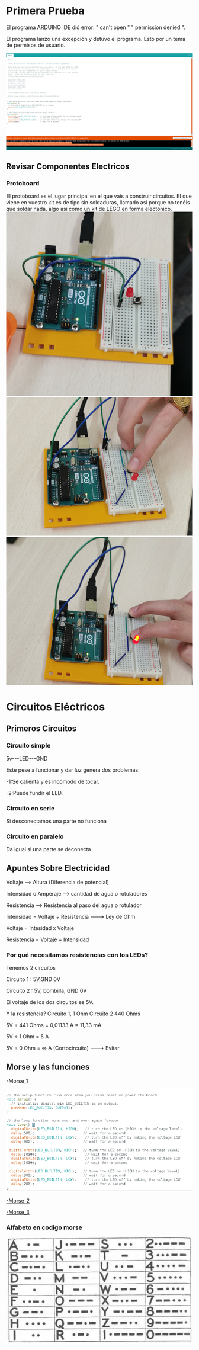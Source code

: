 # Primera Prueba

El programa ARDUINO IDE dió error: " can't open " " permission denied ".

El programa lanzó una excepción y detuvo el programa.
Esto por un tema de permisos de usuario.

![](https://github.com/Tabrih/Arduino/blob/main/Error%20arduino%201.png)

## Revisar Componentes Electricos

### Protoboard
El protoboard es el lugar principal en el que vais a construir circuitos. El que viene en vuestro kit es de tipo sin soldaduras, llamado asi porque no tenéis que soldar nada, algo así  como un kit de LEGO en forma electónico.
![](https://github.com/miguelamgel1107/Arduino/blob/main/arduino.png)
![](https://github.com/miguelamgel1107/Arduino/blob/main/unknown.png)
![](https://github.com/miguelamgel1107/Arduino/blob/main/unknown1)

# Circuitos Eléctricos

## Primeros Circuitos

### Circuito simple

5v---LED---GND

Este pese a funcionar y dar luz genera dos problemas:

-1:Se calienta y es incómodo de tocar.

-2:Puede fundir el LED.

### Circuito en serie

Si desconectamos una parte no funciona

### Circuito en paralelo

Da igual si una parte se deconecta

## Apuntes Sobre Electricidad

Voltaje --> Altura (Diferencia de potencial)

Intensidad o Amperaje --> cantidad de agua o rotuladores

Resistencia --> Resistencia al paso del agua o rotulador

Intensidad = Voltaje ÷ Resistencia ---> Ley de Ohm

Voltaje = Intesidad x Voltaje

Resistencia = Voltaje ÷ Intensidad

### Por qué necesitamos resistencias con los LEDs?

Tenemos 2 circuitos

Circuito 1 : 5V,GND 0V

Circuito 2 : 5V, bombilla, GND 0V

El voltaje de los dos circuitos es 5V.

Y la resistencia? Circuito 1, 1 Ohm Circuito 2 440 Ohms

5V ÷ 441 Ohms = 0,01133 A = 11,33 mA

5V ÷ 1 Ohm = 5 A

5V ÷ 0 Ohm = ∞ A (Cortocircuito) ---> Evitar

## Morse y las funciones

-Morse_1

![](https://github.com/DavidMenCam/Arduino/blob/main/Captura%20de%20pantalla%20de%202021-10-13%2012-49-56.png)

[-Morse_2](https://github.com/DavidMenCam/Arduino/blob/main/morse_2/morse_2.ino)

[-Morse_3](https://github.com/DavidMenCam/Arduino/blob/main/morse_3/morse_3.ino)

### Alfabeto en codigo morse 

![](https://github.com/miguelamgel1107/Arduino/blob/main/img_como_es_el_alfabeto_morse_15589_600.jpg)
